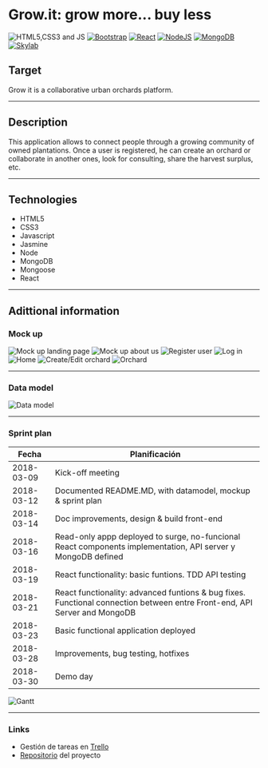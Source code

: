 # Grow.it: grow more... buy less

![HTML5,CSS3 and JS](doc/images/html5-css3-js.png)          [![Bootstrap](doc/images/bootstrap.png)](http://getbootstrap.com/)          [![React](doc/images/react.png)](https://facebook.github.io/react/)          [![NodeJS](doc/images/nodejs.png)](https://nodejs.org/)          [![MongoDB](doc/images/mongodb.png)](https://www.mongodb.com/)          [![Skylab](doc/images/skylab-56.png)](http://www.skylabcoders.com/)  

## Target

Grow it is a collaborative urban orchards platform.

-------------------------------------------------------


## Description

This application allows to connect people through a growing community of owned plantations. Once a user is registered, he can create an orchard or collaborate in another ones, look for consulting, share the harvest surplus, etc.

-------------------------------------------------------


## Technologies

* HTML5
* CSS3
* Javascript
* Jasmine
* Node
* MongoDB
* Mongoose
* React

-------------------------------------------------------


## Adittional information

### Mock up

![Mock up landing page](doc/images/mockUp_landingPage.png)
![Mock up about us](doc/images/mockUp_aboutUs.png)
![Register user](doc/images/mockUp_registerUser.png)
![Log in](doc/images/mockUp_logIn.png)
![Home](doc/images/mockUp_home.png)
![Create/Edit orchard](doc/images/mockUp_createEditOrchard.png)
![Orchard](doc/images/mockUp_orchard.png)

-------------------------------------------------------


### Data model

![Data model](doc/images/Data_model.png)

-------------------------------------------------------


### Sprint plan

|    Fecha   |  Planificación  |
|------------|-----------------|
| 2018-03-09 | Kick-off meeting | 
| 2018-03-12 | Documented README.MD, with datamodel, mockup & sprint plan | 
| 2018-03-14 | Doc improvements, design & build front-end | 
| 2018-03-16 | Read-only appp deployed to surge, no-funcional React components implementation, API server y MongoDB defined| 
| 2018-03-19 | React functionality: basic funtions. TDD API testing | 
| 2018-03-21 | React functionality: advanced funtions & bug fixes. Functional connection between entre Front-end, API Server and MongoDB | 
| 2018-03-23 | Basic functional application deployed | 
| 2018-03-28 | Improvements, bug testing, hotfixes | 
| 2018-03-30 | Demo day | 

![Gantt](doc/images/Gantt.png)

-------------------------------------------------------


### Links
* Gestión de tareas en [Trello](https://trello.com/b/tXKaT7at)
* [Repositorio](https://github.com/csd0/Grow.it) del proyecto
